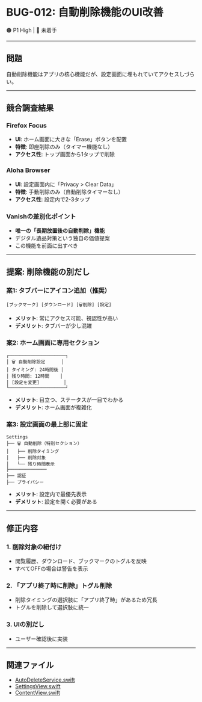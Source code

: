 # BUG-012: 自動削除機能のUI改善

🟠 P1 High | 📝 未着手

---

## 問題

自動削除機能はアプリの核心機能だが、設定画面に埋もれていてアクセスしづらい。

---

## 競合調査結果

### Firefox Focus
- **UI**: ホーム画面に大きな「Erase」ボタンを配置
- **特徴**: 即座削除のみ（タイマー機能なし）
- **アクセス性**: トップ画面から1タップで削除

### Aloha Browser
- **UI**: 設定画面内に「Privacy > Clear Data」
- **特徴**: 手動削除のみ（自動削除タイマーなし）
- **アクセス性**: 設定内で2-3タップ

### Vanishの差別化ポイント
- **唯一の「長期放置後の自動削除」機能**
- デジタル遺品対策という独自の価値提案
- この機能を前面に出すべき

---

## 提案: 削除機能の別だし

### 案1: タブバーにアイコン追加（推奨）
```
[ブックマーク] [ダウンロード] [🗑️削除] [設定]
```
- **メリット**: 常にアクセス可能、視認性が高い
- **デメリット**: タブバーが少し混雑

### 案2: ホーム画面に専用セクション
```
┌─────────────────────┐
│ 🗑️ 自動削除設定      │
│ タイミング: 24時間後 │
│ 残り時間: 12時間    │
│ [設定を変更]         │
└─────────────────────┘
```
- **メリット**: 目立つ、ステータスが一目でわかる
- **デメリット**: ホーム画面が複雑化

### 案3: 設定画面の最上部に固定
```
Settings
├── 🗑️ 自動削除（特別セクション）
│   ├── 削除タイミング
│   ├── 削除対象
│   └── 残り時間表示
├──────────────
├── 認証
├── プライバシー
```
- **メリット**: 設定内で最優先表示
- **デメリット**: 設定を開く必要がある

---

## 修正内容

### 1. 削除対象の紐付け
- 閲覧履歴、ダウンロード、ブックマークのトグルを反映
- すべてOFFの場合は警告を表示

### 2. 「アプリ終了時に削除」トグル削除
- 削除タイミングの選択肢に「アプリ終了時」があるため冗長
- トグルを削除して選択肢に統一

### 3. UIの別だし
- ユーザー確認後に実装

---

## 関連ファイル

- [AutoDeleteService.swift](../../VanishBrowser/VanishBrowser/Services/AutoDeleteService.swift)
- [SettingsView.swift](../../VanishBrowser/VanishBrowser/Views/SettingsView.swift)
- [ContentView.swift](../../VanishBrowser/VanishBrowser/Views/ContentView.swift)
